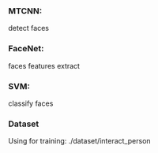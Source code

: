 ### MTCNN:
detect faces
### FaceNet:
faces features extract
### SVM:
classify faces
### Dataset
Using for training: ./dataset/interact_person 


